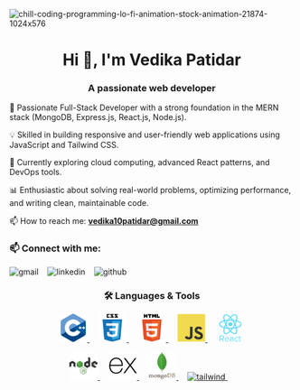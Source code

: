 ![chill-coding-programming-lo-fi-animation-stock-animation-21874-1024x576](https://user-images.githubusercontent.com/126901065/226181515-d5abe7e1-e600-4ab7-a485-f11bea8be1a5.jpg)


<h1 align="center">Hi 👋, I'm Vedika Patidar</h1>
<h3 align="center">A passionate web developer</h3>
🚀 Passionate Full-Stack Developer with a strong foundation in the MERN stack (MongoDB, Express.js, React.js, Node.js).  

💡 Skilled in building responsive and user-friendly web applications using JavaScript and Tailwind CSS.  

🌱 Currently exploring cloud computing, advanced React patterns, and DevOps tools.  

📊 Enthusiastic about solving real-world problems, optimizing performance, and writing clean, maintainable code.  

📫 How to reach me: **vedika10patidar@gmail.com**

<h3 align="left">📫 Connect with me:</h3>
<p align="left">
  <a href="mailto:vedika10patidar@gmail.com" target="_blank" style="text-decoration:none;">
    <img src="https://img.icons8.com/fluency/48/gmail-new.png" alt="gmail" width="40" height="40"/>
  </a>&nbsp;&nbsp;
  
  <a href="https://www.linkedin.com/in/vedika-patidar-286370268" target="_blank" style="text-decoration:none;">
    <img src="https://img.icons8.com/fluency/48/linkedin.png" alt="linkedin" width="40" height="40"/>
  </a>&nbsp;&nbsp;
  
  <a href="https://github.com/Vedika-Patidar/" target="_blank" style="text-decoration:none;">
    <img src="https://img.icons8.com/fluency/48/github.png" alt="github" width="40" height="40"/>
  </a>
</p>


<h3 align="center">🛠️ Languages & Tools</h3>

<p align="center">
  <a href="https://www.w3schools.com/cpp/" target="_blank" rel="noreferrer">
    <img src="https://raw.githubusercontent.com/devicons/devicon/master/icons/cplusplus/cplusplus-original.svg" alt="cplusplus" width="50" height="50"/>
  </a>&nbsp;&nbsp;&nbsp;
  
  <a href="https://www.w3schools.com/css/" target="_blank" rel="noreferrer">
    <img src="https://raw.githubusercontent.com/devicons/devicon/master/icons/css3/css3-original-wordmark.svg" alt="css3" width="50" height="50"/>
  </a>&nbsp;&nbsp;&nbsp;
  
  <a href="https://www.w3.org/html/" target="_blank" rel="noreferrer">
    <img src="https://raw.githubusercontent.com/devicons/devicon/master/icons/html5/html5-original-wordmark.svg" alt="html5" width="50" height="50"/>
  </a>&nbsp;&nbsp;&nbsp;
  
  <a href="https://developer.mozilla.org/en-US/docs/Web/JavaScript" target="_blank" rel="noreferrer">
    <img src="https://raw.githubusercontent.com/devicons/devicon/master/icons/javascript/javascript-original.svg" alt="javascript" width="50" height="50"/>
  </a>&nbsp;&nbsp;&nbsp;
  
  <a href="https://react.dev/" target="_blank" rel="noreferrer">
    <img src="https://raw.githubusercontent.com/devicons/devicon/master/icons/react/react-original-wordmark.svg" alt="react" width="50" height="50"/>
  </a>
</p>

<p align="center">
  <a href="https://nodejs.org/" target="_blank" rel="noreferrer">
    <img src="https://raw.githubusercontent.com/devicons/devicon/master/icons/nodejs/nodejs-original-wordmark.svg" alt="nodejs" width="50" height="50"/>
  </a>&nbsp;&nbsp;&nbsp;
  
  <a href="https://expressjs.com/" target="_blank" rel="noreferrer">
    <img src="https://raw.githubusercontent.com/devicons/devicon/master/icons/express/express-original.svg" alt="express" width="50" height="50"/>
  </a>&nbsp;&nbsp;&nbsp;
  
  <a href="https://www.mongodb.com/" target="_blank" rel="noreferrer">
    <img src="https://raw.githubusercontent.com/devicons/devicon/master/icons/mongodb/mongodb-original-wordmark.svg" alt="mongodb" width="50" height="50"/>
  </a>&nbsp;&nbsp;&nbsp;
  
  <a href="https://tailwindcss.com/" target="_blank" rel="noreferrer">
    <img src="https://www.vectorlogo.zone/logos/tailwindcss/tailwindcss-icon.svg" alt="tailwind" width="50" height="50"/>
  </a>&nbsp;&nbsp;&nbsp;
  
</p>
